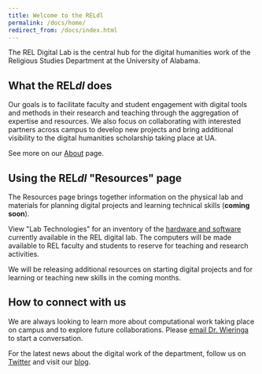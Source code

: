 ```yaml
---
title: Welcome to the RELdl
permalink: /docs/home/
redirect_from: /docs/index.html
---
```


The REL Digital Lab is the central hub for the digital humanities work of the Religious Studies Department at the University of Alabama.

## What the REL*dl* does

Our goals is to facilitate faculty and student engagement with digital tools and methods in their research and teaching through the aggregation of expertise and resources. We also focus on collaborating with interested partners across campus to develop new projects and bring additional visibility to the digital humanities scholarship taking place at UA. 

See more on our [About](/about/) page. 

## Using the REL*dl* "Resources" page

The Resources page brings together information on the physical lab and materials for planning digital projects and learning technical skills (**coming soon**).

View "Lab Technologies" for an inventory of the [hardware and software](/docs/hardware/) currently available in the REL digital lab. The computers will be made available to REL faculty and students to reserve for teaching and research activities.

We will be releasing additional resources on starting digital projects and for learning or teaching new skills in the coming months.

## How to connect with us

We are always looking to learn more about computational work taking place on campus and to explore future collaborations. Please [email Dr. Wieringa](mailto:jewieringa@ua.edu) to start a conversation.

For the latest news about the digital work of the department, follow us on [Twitter](https://twitter.com/REL_dl) and visit our [blog](/allposts/).
